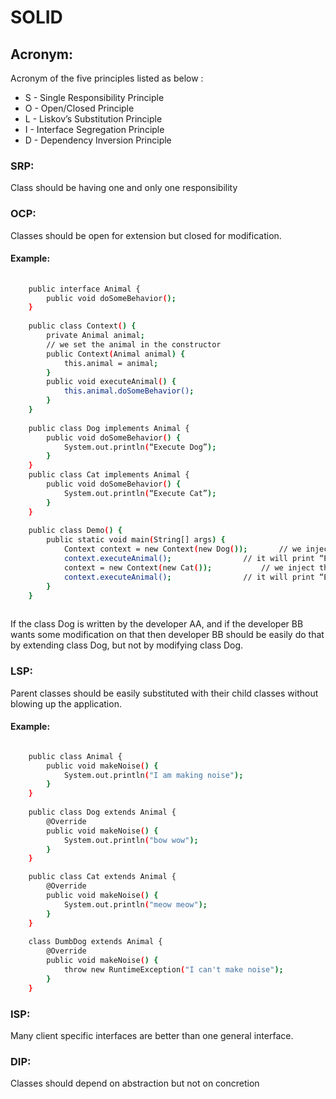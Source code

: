 # SOLID

## Acronym:

Acronym of the five principles listed as below : 
- S - Single Responsibility Principle
- O - Open/Closed Principle
- L - Liskov’s Substitution Principle
- I - Interface Segregation Principle
- D - Dependency Inversion Principle

### SRP: 

Class should be having one and only one responsibility 

### OCP:

Classes should be open for extension but closed for modification.

#### Example:
``` bash
 
	public interface Animal {
		public void doSomeBehavior();
	}
	
	public class Context() {
		private Animal animal;
		// we set the animal in the constructor
		public Context(Animal animal) {
			this.animal = animal;
		}
		public void executeAnimal() {
			this.animal.doSomeBehavior();
		}
	}
	
	public class Dog implements Animal {
		public void doSomeBehavior() {
			System.out.println(“Execute Dog”);
		} 
	}
	public class Cat implements Animal {
		public void doSomeBehavior() {
			System.out.println(“Execute Cat”);
		} 
	}
	
	public class Demo() {
		public static void main(String[] args) {
			Context context = new Context(new Dog()); 		// we inject the Dog
			context.executeAnimal();  				// it will print “Execute Dog”;
			context = new Context(new Cat());  			// we inject the Cat
			context.executeAnimal();  				// it will print “Execute Cat”
		}
	}
	
```

If the class Dog is written by the developer AA,
and if the developer BB wants some modification on that
then developer BB should be easily do that by extending class Dog,
but not by modifying class Dog.

### LSP:

Parent classes should be easily substituted with their child classes without blowing up the application.

#### Example:

``` bash

	public class Animal {
		public void makeNoise() {
			System.out.println("I am making noise");
		}
	}
	
	public class Dog extends Animal {
		@Override
		public void makeNoise() {
			System.out.println("bow wow");
		}
	}

	public class Cat extends Animal {
		@Override
		public void makeNoise() {
			System.out.println("meow meow");
		}
	}
	
	class DumbDog extends Animal {
		@Override
		public void makeNoise() {
			throw new RuntimeException("I can't make noise");
		}
	}
```

### ISP: 

Many client specific interfaces are better than one general interface.

### DIP:

Classes should depend on abstraction but not on concretion

